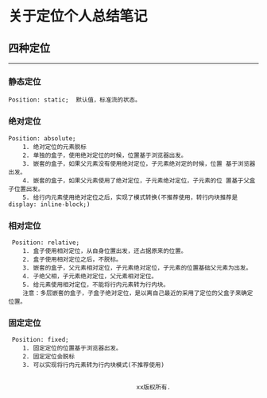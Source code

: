 # 关于定位个人总结笔记

## 四种定位
-----------------------------------   

###  静态定位
	Position: static;  默认值，标准流的状态。


###  绝对定位	
	Position: absolute;
	 	1. 绝对定位的元素脱标
	 	2. 单独的盒子，使用绝对定位的时候，位置基于浏览器出发。
	 	3. 嵌套的盒子，如果父元素没有使用绝对定位，子元素绝对定的时候，位置 基于浏览器出发。
	 	4. 嵌套的盒子，如果父元素使用了绝对定位，子元素绝对定位，子元素的位 置基于父盒子位置出发。
	 	5. 给行内元素使用绝对定位之后，实现了模式转换(不推荐使用，转行内块推荐是display: inline-block;)

###  相对定位
	 Position: relative;
		1. 盒子使用相对定位，从自身位置出发，还占据原来的位置。
		2. 盒子使用相对定位之后，不脱标。
		3. 嵌套的盒子，父元素相对定位，子元素绝对定位，子元素的位置基础父元素为出发。
		4. 子绝父相，子元素绝对定位，父元素相对定位。	
		5. 给元素使用相对定位，不能将行内元素转为行内块。
		注意：多层嵌套的盒子，子盒子绝对定位，是以离自己最近的采用了定位的父盒子来确定位置。

### 固定定位
	 Position: fixed;
		1. 固定定位的位置基于浏览器出发。
		2. 固定定位会脱标
		3. 可以实现将行内元素转为行内块模式(不推荐使用)


                                        xx版权所有.

